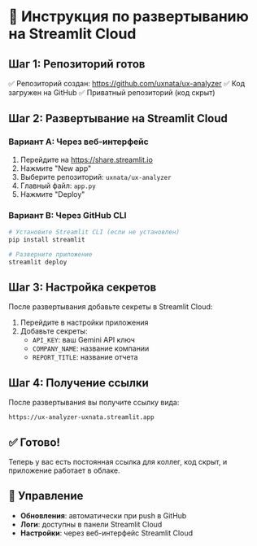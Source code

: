 # 🚀 Инструкция по развертыванию на Streamlit Cloud

## Шаг 1: Репозиторий готов
✅ Репозиторий создан: https://github.com/uxnata/ux-analyzer
✅ Код загружен на GitHub
✅ Приватный репозиторий (код скрыт)

## Шаг 2: Развертывание на Streamlit Cloud

### Вариант A: Через веб-интерфейс
1. Перейдите на https://share.streamlit.io
2. Нажмите "New app"
3. Выберите репозиторий: `uxnata/ux-analyzer`
4. Главный файл: `app.py`
5. Нажмите "Deploy"

### Вариант B: Через GitHub CLI
```bash
# Установите Streamlit CLI (если не установлен)
pip install streamlit

# Разверните приложение
streamlit deploy
```

## Шаг 3: Настройка секретов
После развертывания добавьте секреты в Streamlit Cloud:
1. Перейдите в настройки приложения
2. Добавьте секреты:
   - `API_KEY`: ваш Gemini API ключ
   - `COMPANY_NAME`: название компании
   - `REPORT_TITLE`: название отчета

## Шаг 4: Получение ссылки
После развертывания вы получите ссылку вида:
```
https://ux-analyzer-uxnata.streamlit.app
```

## ✅ Готово!
Теперь у вас есть постоянная ссылка для коллег, код скрыт, и приложение работает в облаке.

## 🔧 Управление
- **Обновления**: автоматически при push в GitHub
- **Логи**: доступны в панели Streamlit Cloud
- **Настройки**: через веб-интерфейс Streamlit Cloud
